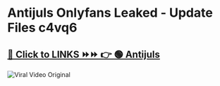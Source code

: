
 # Antijuls Onlyfans Leaked - Update Files c4vq6

## <h2><a href="https://clipsfans.com/Antijuls&ref=git">🔗 Click to LINKS ⏩⏩ 👉 🟢 Antijuls </a></h2>

<a href="https://clipsfans.com/Antijuls&ref=git" rel="nofollow" data-target="animated-image.originalLink"><img src="https://i.ibb.co.com/xMMVF88/686577567.gif" alt="Viral Video Original" style="max-width: 100%; display: inline-block;" data-target="animated-image.originalImage"></a>

